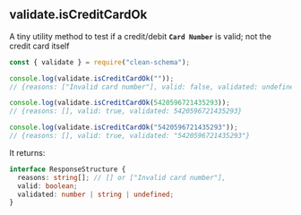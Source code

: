 ## validate.isCreditCardOk

A tiny utility method to test if a credit/debit **`Card Number`** is valid; not the credit card itself

```js
const { validate } = require("clean-schema");

console.log(validate.isCreditCardOk(""));
// {reasons: ["Invalid card number"], valid: false, validated: undefined}

console.log(validate.isCreditCardOk(5420596721435293));
// {reasons: [], valid: true, validated: 5420596721435293}

console.log(validate.isCreditCardOk("5420596721435293"));
// {reasons: [], valid: true, validated: "5420596721435293"}
```

It returns:

```ts
interface ResponseStructure {
  reasons: string[]; // [] or ["Invalid card number"],
  valid: boolean;
  validated: number | string | undefined;
}
```
